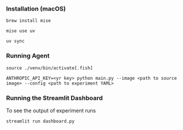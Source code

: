 ### Installation (macOS)

`brew install mise`

`mise use uv`

`uv sync`

### Running Agent

`source ./venv/bin/activate[.fish]`

`ANTHROPIC_API_KEY=<yr key> python main.py --image <path to source image> --config <path to experiment YAML>`

### Running the Streamlit Dashboard

To see the output of experiment runs

`streamlit run dashboard.py`
